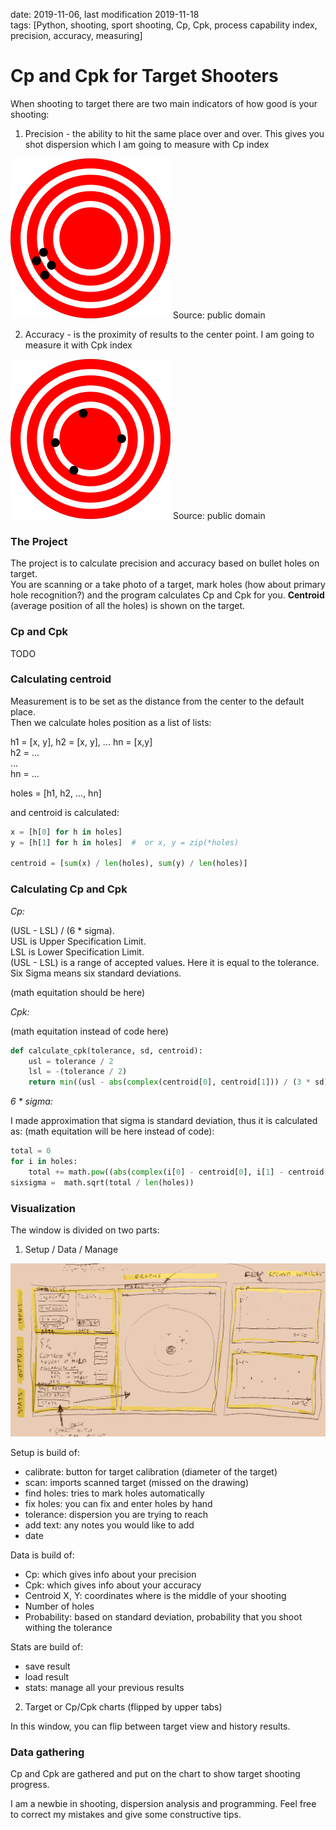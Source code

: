 date: 2019-11-06, last modification 2019-11-18  
tags: [Python, shooting, sport shooting, Cp, Cpk, process capability index, precision, accuracy, measuring]

# Cp and Cpk for Target Shooters

When shooting to target there are two main indicators of how good is your shooting:

1. Precision - the ability to hit the same place over and over. This gives you shot dispersion which I am going to measure with	 Cp index

![high precision](./img/highprecision.png)
Source: public domain

2. Accuracy - is the proximity of results to the center point. I am going to measure it with Cpk index

![high accuracy](./img/highaccuracy.png)
Source: public domain

### The Project

The project is to calculate precision and accuracy based on bullet holes on target.  
You are scanning or a take photo of a target, mark holes (how about primary hole recognition?) and the program calculates Cp and Cpk for you. **Centroid** (average position of all the holes) is shown on the target.

### Cp and Cpk

TODO

### Calculating centroid

Measurement is to be set as the distance from the center to the default place.  
Then we calculate holes position as a list of lists: 

h1 = [x, y], h2 = [x, y], ... hn = [x,y]  
h2 = ...  
...    
hn = ...  

holes = [h1, h2, ..., hn]

and centroid is calculated:

```python
x = [h[0] for h in holes]
y = [h[1] for h in holes]  #  or x, y = zip(*holes)

centroid = [sum(x) / len(holes), sum(y) / len(holes)]
```

### Calculating Cp and Cpk

*Cp:*

(USL - LSL) / (6 * sigma).  
USL is Upper Specification Limit.  
LSL is Lower Specification Limit.  
(USL - LSL) is a range of accepted values. Here it is equal to the tolerance.  
Six Sigma means six standard deviations.  

(math equitation should be here)

*Cpk:*

(math equitation instead of code here)

```python
def calculate_cpk(tolerance, sd, centroid):
    usl = tolerance / 2 
    lsl = -(tolerance / 2)
    return min((usl - abs(complex(centroid[0], centroid[1])) / (3 * sd), abs(complex(centroid[0], centroid[1])) - lsl / (3 * sd)))
```

*6 * sigma:*

I made approximation that sigma is standard deviation, thus it is calculated as:
(math equitation will be here instead of code): 

```python
total = 0
for i in holes:
	total += math.pow((abs(complex(i[0] - centroid[0], i[1] - centroid[1]))), 2)
sixsigma =  math.sqrt(total / len(holes))
```	

### Visualization

The window is divided on two parts:

1. Setup / Data / Manage

![Program window](./img/window.png)

Setup is build of:

- calibrate: button for target calibration (diameter of the target)
- scan: imports scanned target (missed on the drawing)
- find holes: tries to mark holes automatically 
- fix holes: you can fix and enter holes by hand
- tolerance: dispersion you are trying to reach
- add text: any notes you would like to add
- date

Data is build of:

- Cp: which gives info about your precision
- Cpk: which gives info about your accuracy
- Centroid X, Y: coordinates where is the middle of your shooting
- Number of holes
- Probability: based on standard deviation, probability that you shoot withing the tolerance

Stats are build of:

- save result
- load result
- stats: manage all your previous results 

2. Target or Cp/Cpk charts (flipped by upper tabs)

In this window, you can flip between target view and history results.

### Data gathering

Cp and Cpk are gathered and put on the chart to show target shooting progress. 

I am a newbie in shooting, dispersion analysis and programming. Feel free to correct my mistakes and give some constructive tips.
